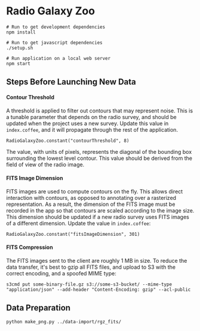 
# Radio Galaxy Zoo
  
    # Run to get development dependencies
    npm install
    
    # Run to get javascript dependencies
    ./setup.sh
    
    # Run application on a local web server
    npm start


## Steps Before Launching New Data

#### Contour Threshold

A threshold is applied to filter out contours that may represent noise. This is a tunable parameter that depends on the radio survey, and should be updated when the project uses a new survey. Update this value in `index.coffee`, and it will propagate through the rest of the application.

    RadioGalaxyZoo.constant("contourThreshold", 8)

The value, with units of pixels, represents the diagonal of the bounding box surrounding the lowest level contour. This value should be derived from the field of view of the radio image.

#### FITS Image Dimension

FITS images are used to compute contours on the fly. This allows direct interaction with contours, as opposed to annotating over a rasterized representation. As a result, the dimension of the FITS image must be recorded in the app so that contours are scaled according to the image size. This dimension should be updated if a new radio survey uses FITS images of a different dimension. Update the value in `index.coffee`:

    RadioGalaxyZoo.constant("fitsImageDimension", 301)

#### FITS Compression

The FITS images sent to the client are roughly 1 MB in size. To reduce the data transfer, it's best to gzip all FITS files, and upload to S3 with the correct encoding, and a spoofed MIME type:

    s3cmd put some-binary-file.gz s3://some-s3-bucket/ --mime-type "application/json" --add-header "Content-Encoding: gzip" --acl-public

## Data Preparation

    python make_png.py ../data-import/rgz_fits/

